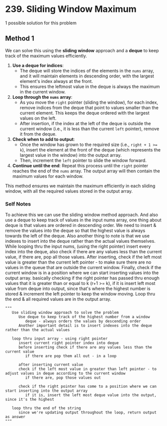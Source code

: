 # 239. Sliding Window Maximum

1 possible solution for this problem

## Method 1

We can solve this using the **sliding window** approach and a **deque** to keep track of the maximum values efficiently.

1. **Use a deque for indices**: 
   - The deque will store the indices of the elements in the `nums` array, and it will maintain elements in descending order, with the largest element's index always at the front.
   - This ensures the leftmost value in the deque is always the maximum in the current window.
2. **Loop through the `nums` array**:
   - As you move the `right` pointer (sliding the window), for each index, remove indices from the deque that point to values smaller than the current element. This keeps the deque ordered with the largest values on the left.
   - After insertion, if the index at the left of the deque is outside the current window (i.e., it is less than the current `left` pointer), remove it from the deque.
3. **Check when to add to output**:
   - Once the window has grown to the required size (i.e., `right + 1 >= k`), insert the element at the front of the deque (which represents the largest value in the window) into the output array.
   - Then, increment the `left` pointer to slide the window forward.
4. **Continue until the end**: Repeat this process until the `right` pointer reaches the end of the `nums` array. The output array will then contain the maximum values for each window.

This method ensures we maintain the maximum efficiently in each sliding window, with all the required values stored in the output array.

### Self Notes
To achieve this we can use the sliding window method approach. And also use a deque to keep track of values in the input nums array, one thing about deque is that values are ordered in descending order. We need to insert & remove the values into the deque so that the highest value is always towards the left of the deque. Also another thing to note is that we use indexes to insert into the deque rather than the actual values themselves.  
While looping thru the input nums, (using the right pointer) insert every index into the deque, also check if there are any values less than the current value, if there are, pop all those values. After inserting, check if the left most value is greater than the current left pointer - to make sure there are no values in the queue that are outside the current window. Finally, check if the current window is in a position where we can start inserting values into the output array. basically checking if the right pointer has passed thru enough values that it is greater than or equal to k (r+1 >= k), if it is insert left most value from deque into output, since that's where the highest number is stored & increment the left pointer to keep the window moving. Loop thru the end & all required values are in the output array.

```
"""
   Use sliding window approach to solve the problem
      Use deque to keep track of the highest number from a window
         deque - always orders the values by descending order
      Another important detail is to insert indexes into the deque rather than the actual values

   loop thru input array - using right pointer
      insert current right pointer index into deque
      before inserting check if there are any values less than the current value
         if there are pop them all out - in a loop

      after inserting current value
      check if the left most value in greater than left pointer - to adjust values in deque according to the current window
         if there are, pop those values out

      check if the right pointer has come to a position where we can start inserting into the output array
         if it is, insert the left most deque value into the output, since it's the highest

   loop thru the end of the string
      since we're updating output throughout the loop, return output as answer
"""
```
